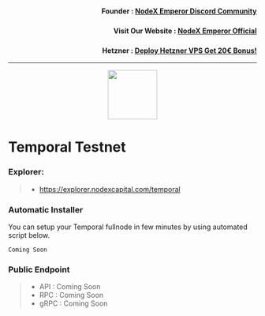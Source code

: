 <h3><p style="font-size:14px" align="right">Founder :
<a href="https://discord.gg/bDUAwZhqBb" target="_blank">NodeX Emperor Discord Community</a></p></h3>
<h3><p style="font-size:14px" align="right">Visit Our Website :
<a href="https://nodex.one" target="_blank">NodeX Emperor Official</a></p></h3>
<h3><p style="font-size:14px" align="right">Hetzner :
<a href="https://hetzner.cloud/?ref=bMTVi7dcwSgA" target="_blank">Deploy Hetzner VPS Get 20€ Bonus!</a></h3>
<hr>

<p align="center">
  <img height="100" height="auto" src="https://polkachu.com/images/chains/temporal.png">
</p>

# Temporal Testnet

### Explorer:
>-  https://explorer.nodexcapital.com/temporal

### Automatic Installer
You can setup your Temporal fullnode in few minutes by using automated script below.
```
Coming Soon
```
### Public Endpoint

>- API : Coming Soon
>- RPC : Coming Soon
>- gRPC : Coming Soon